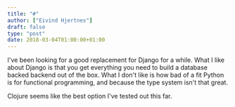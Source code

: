 ```yaml
---
title: "#"
author: ["Eivind Hjertnes"]
draft: false
type: "post"
date: 2018-03-04T01:00:00+01:00
---
```


I've been looking for a good replacement for Django for a while. What I
like about Django is that you get everything you need to build a
database backed backend out of the box. What I don't like is how bad of
a fit Python is for functional programming, and because the type system
isn't that great.

Clojure seems like the best option I've tested out this far.
